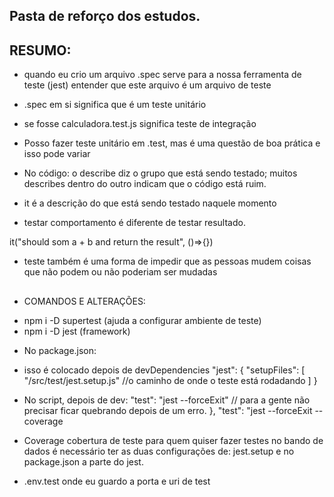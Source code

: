 ## Pasta de reforço dos estudos.

## RESUMO:

* quando eu crio um arquivo .spec serve para a nossa ferramenta de teste (jest) entender que este arquivo é um arquivo de teste
* .spec em si significa que é um teste unitário
* se fosse calculadora.test.js significa teste de integração
* Posso fazer teste unitário em .test, mas é uma questão de boa prática e isso pode variar

* No código: o describe diz o grupo que está sendo testado; muitos describes dentro do outro indicam que o código está ruim.

* it é a descrição do que está sendo testado naquele momento

* testar comportamento é diferente de testar resultado. 

it("should som a + b and return the result", ()=>{})

* teste também é uma forma de impedir que as pessoas mudem coisas que não podem ou não poderiam ser mudadas

## 

* COMANDOS E ALTERAÇÕES:
- npm i -D supertest (ajuda a configurar ambiente de teste)
- npm i -D jest (framework)


* No package.json:
* isso é colocado depois de devDependencies
"jest": {
    "setupFiles": [
      "<rootDir>/src/test/jest.setup.js"
//o caminho de onde o teste está rodadando
    ]
  }
 


* No script, depois de dev:
"test": "jest --forceExit"
// para a gente não precisar ficar quebrando depois de um erro. 
},
 "test": "jest --forceExit --coverage


 
* Coverage
cobertura de teste
para quem quiser fazer testes no bando de dados é necessário ter as duas configurações de: jest.setup e no package.json a parte do jest.

* .env.test
onde eu guardo a porta e uri de test
